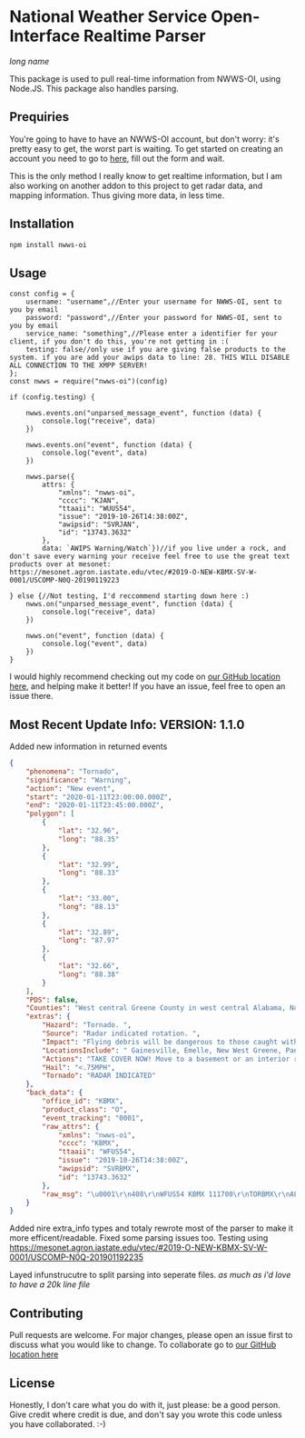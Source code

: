 # National Weather Service Open-Interface Realtime Parser
*long name*

This package is used to pull real-time information from NWWS-OI, using Node.JS. This package also handles parsing.

## Prequiries

You're going to have to have an NWWS-OI account, but don't worry: it's pretty easy to get, the worst part is waiting. To get started on creating an account you need to go to [here](https://www.weather.gov/NWWS/nwws_oi_request), fill out the form and wait.

This is the only method I really know to get realtime information, but I am also working on another addon to this project to get radar data, and mapping information. Thus giving more data, in less time.

## Installation


```bash
npm install nwws-oi
```

## Usage

```nodejs
const config = {
    username: "username",//Enter your username for NWWS-OI, sent to you by email
    password: "password",//Enter your password for NWWS-OI, sent to you by email
    service_name: "something",//Please enter a identifier for your client, if you don't do this, you're not getting in :(
    testing: false//only use if you are giving false products to the system. if you are add your awips data to line: 28. THIS WILL DISABLE ALL CONNECTION TO THE XMPP SERVER!
};
const nwws = require("nwws-oi")(config)

if (config.testing) {

    nwws.events.on("unparsed_message_event", function (data) {
        console.log("receive", data)
    })

    nwws.events.on("event", function (data) {
        console.log("event", data)
    })

    nwws.parse({
        attrs: {
            "xmlns": "nwws-oi",
            "cccc": "KJAN",
            "ttaaii": "WUUS54",
            "issue": "2019-10-26T14:38:00Z",
            "awipsid": "SVRJAN",
            "id": "13743.3632"
        },
        data: `AWIPS Warning/Watch`})//if you live under a rock, and don't save every warning your receive feel free to use the great text products over at mesonet: https://mesonet.agron.iastate.edu/vtec/#2019-O-NEW-KBMX-SV-W-0001/USCOMP-N0Q-20190119223

} else {//Not testing, I'd reccommend starting down here :)
    nwws.on("unparsed_message_event", function (data) {
        console.log("receive", data)
    })

    nwws.on("event", function (data) {
        console.log("event", data)
    })
}
```

I would highly recommend checking out my code on [our GitHub location here](https://github.com/mwalden2004/National-Weather-Service-Open-Interface-Realtime-Parser), and helping make it better! If you have an issue, feel free to open an issue there.

## Most Recent Update Info:  VERSION: 1.1.0

Added new information in returned events
```json
{
    "phenomena": "Tornado",
    "significance": "Warning",
    "action": "New event",
    "start": "2020-01-11T23:00:00.000Z",
    "end": "2020-01-11T23:45:00.000Z",
    "polygon": [
        {
            "lat": "32.96",
            "long": "88.35"
        },
        {
            "lat": "32.99",
            "long": "88.33"
        },
        {
            "lat": "33.00",
            "long": "88.13"
        },
        {
            "lat": "32.89",
            "long": "87.97"
        },
        {
            "lat": "32.66",
            "long": "88.38"
        }
    ],
    "PDS": false,
    "Counties": "West central Greene County in west central Alabama, Northwestern Sumter County in west central Alabama, ",
    "extras": {
        "Hazard": "Tornado. ",
        "Source": "Radar indicated rotation. ",
        "Impact": "Flying debris will be dangerous to those caught withoutshelter. Mobile homes will be damaged or destroyed.Damage to roofs, windows, and vehicles will occur.Treedamage is likely",
        "LocationsInclude": " Gainesville, Emelle, New West Greene, Panola, West Greene, Geiger, Warsaw and New Mount Hebron.",
        "Actions": "TAKE COVER NOW! Move to a basement or an interior room on the lowest floor of a sturdy building. Avoid windows. If you are outdoors, in a mobile home, or in a vehicle, move to the closest substantial shelter and protect yourself from flying debr",
        "Hail": "<.75MPH",
        "Tornado": "RADAR INDICATED"
    },
    "back_data": {
        "office_id": "KBMX",
        "product_class": "O",
        "event_tracking": "0001",
        "raw_attrs": {
            "xmlns": "nwws-oi",
            "cccc": "KBMX",
            "ttaaii": "WFUS54",
            "issue": "2019-10-26T14:38:00Z",
            "awipsid": "SVRBMX",
            "id": "13743.3632"
        },
        "raw_msg": "\u0001\r\n408\r\nWFUS54 KBMX 111700\r\nTORBMX\r\nALC063-119-111745-\r\n/O.NEW.KBMX.TO.W.0001.200111T1700Z-200111T1745Z/\r\n\r\nBULLETIN - EAS ACTIVATION REQUESTED\r\nTornado Warning\r\nNational Weather Service Birmingham AL\r\n1100 AM CST Sat Jan 11 2020\r\n\r\nThe National Weather Service in Birmingham has issued a\r\n\r\n* Tornado Warning for...\r\n  West central Greene County in west central Alabama...\r\n  Northwestern Sumter County in west central Alabama...\r\n\r\n* Until 1145 AM CST.\r\n\r\n* At 1100 AM CST, a severe thunderstorm capable of producing a\r\n  tornado was located near Emelle, or 15 miles northwest of\r\n  Livingston, moving northeast at 60 mph.\r\n\r\n  HAZARD...Tornado.\r\n\r\n  SOURCE...Radar indicated rotation.\r\n\r\n  IMPACT...Flying debris will be dangerous to those caught without\r\n           shelter. Mobile homes will be damaged or destroyed.\r\n           Damage to roofs, windows, and vehicles will occur.  Tree\r\n           damage is likely.\r\n\r\n* Locations impacted include...\r\n  Gainesville, Emelle, New West Greene, Panola, West Greene, Geiger,\r\n  Warsaw and New Mount Hebron.\r\n\r\nPRECAUTIONARY/PREPAREDNESS ACTIONS...\r\n\r\nTAKE COVER NOW! Move to a basement or an interior room on the lowest\r\nfloor of a sturdy building. Avoid windows. If you are outdoors, in a\r\nmobile home, or in a vehicle, move to the closest substantial shelter\r\nand protect yourself from flying debris.\r\n\r\n&&\r\n\r\nLAT...LON 3296 8835 3299 8833 3300 8813 3289 8797\r\n      3266 8838\r\nTIME...MOT...LOC 1700Z 228DEG 54KT 3276 8838\r\n\r\nTORNADO...RADAR INDICATED\r\nHAIL...<.75IN\r\n\r\n$$\r\n\r\n40/Sizemore"
    }
}
```
Added nire extra_info types and totaly rewrote most of the parser to make it more efficent/readable.
Fixed some parsing issues too. Testing using https://mesonet.agron.iastate.edu/vtec/#2019-O-NEW-KBMX-SV-W-0001/USCOMP-N0Q-201901192235

Layed infunstrucutre to split parsing into seperate files. *as much as i'd love to have a 20k line file*

## Contributing
Pull requests are welcome. For major changes, please open an issue first to discuss what you would like to change.
To collaborate go to [our GitHub location here](https://github.com/mwalden2004/National-Weather-Service-Open-Interface-Realtime-Parser)

## License
Honestly, I don't care what you do with it, just please: be a good person. Give credit where credit is due, and don't say you wrote this code unless you have collaborated. :-)